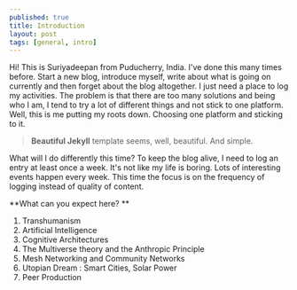 ```yaml
---
published: true
title: Introduction
layout: post
tags: [general, intro]
---
```

Hi! This is Suriyadeepan from Puducherry, India. I've done this many times before. Start a new blog, introduce myself, write about what is going on currently and then forget about the blog altogether. I just need a place to log my activities. The problem is that there are too many solutions and being who I am, I tend to try a lot of different things and not stick to one platform. Well, this is me putting my roots down. Choosing one platform and sticking to it.

> **Beautiful Jekyll** template seems, well, beautiful. And simple. 

What will I do differently this time? To keep the blog alive, I need to log an entry at least once a week. It's not like my life is boring. Lots of interesting events happen every week. This time the focus is on the frequency of logging instead of quality of content. 

**What can you expect here? **

1. Transhumanism
2. Artificial Intelligence
3. Cognitive Architectures
4. The Multiverse theory and the Anthropic Principle
5. Mesh Networking and Community Networks
6. Utopian Dream : Smart Cities, Solar Power
7. Peer Production